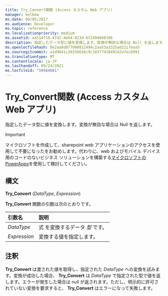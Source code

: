```yaml
---
title: Try_Convert関数 (Access カスタム Web アプリ)
manager: kelbow
ms.date: 09/05/2017
ms.audience: Developer
ms.topic: reference
ms.localizationpriority: medium
ms.assetid: ea514f19-4742-4eb4-823d-6f2494668106
description: 指定したデータ型に値を変換します。変換が無効な場合は Null を返します。
ms.openlocfilehash: 0e2aa0d877090812494c2aa53a3325ad2217eaa5
ms.sourcegitcommit: a1d9041c20256616c9c183f7d1049142a7ac6991
ms.translationtype: MT
ms.contentlocale: ja-JP
ms.lasthandoff: 09/24/2021
ms.locfileid: "59564681"
---
```

# <a name="try_convert-function-access-custom-web-app"></a>Try_Convert関数 (Access カスタム Web アプリ)

指定したデータ型に値を変換します。変換が無効な場合は Null を返します。
  
> [!IMPORTANT]
> マイクロソフトを作成して、sharepoint web アプリケーションのアクセスを使用して不要になったをお勧めします。代わりに、web およびモバイル デバイス用のコードのないビジネス ソリューションを構築する[マイクロソフトの PowerApps](https://powerapps.microsoft.com/en-us/)を使用して検討してください。 
  
## <a name="syntax"></a>構文

 **Try_Convert** (*DataType*, *Expression*) 
  
**Try_Convert** 関数の引数は次のとおりです。 
  
|**引数名**|**説明**|
|:-----|:-----|
| *DataType*  <br/> |式 を変換するデータ  *型*  です。  <br/> |
| *Expression*  <br/> |変換する値を指定します。  <br/> |
   
## <a name="remarks"></a>注釈

 **Try_Convert** は渡された値を取得し、指定された  *DataType*  への変換を試みます。変換が成功した場合、 **Try_Convert** は  *DataType*  で指定された型で値を返します。エラーが発生した場合は null が返されます。ただし、明示的に許可されていない変換を要求すると、 **Try_Convert** はエラーになって失敗します。 
  

